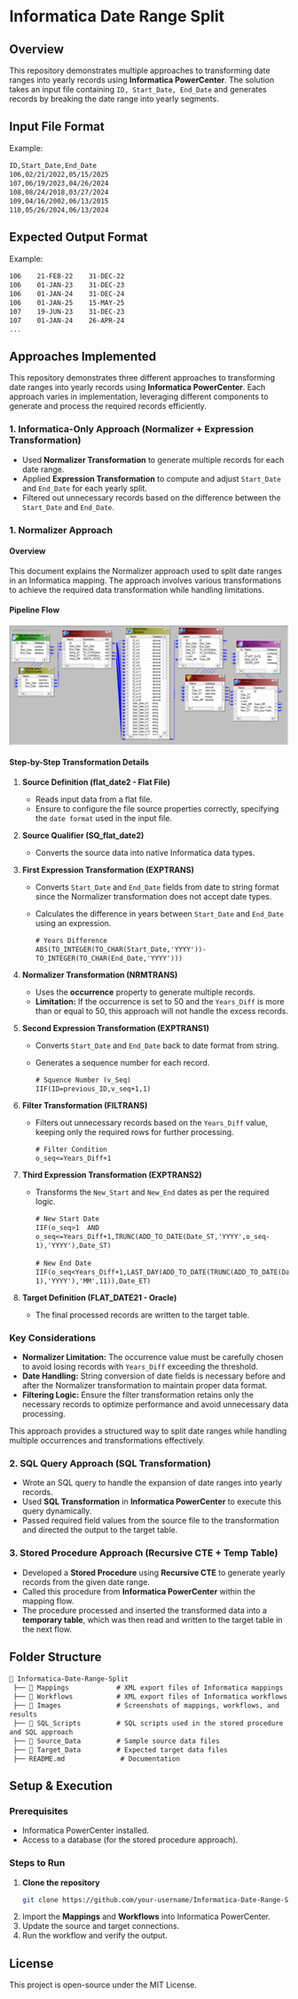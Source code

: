 # Informatica Date Range Split

## Overview
This repository demonstrates multiple approaches to transforming date ranges into yearly records using **Informatica PowerCenter**. The solution takes an input file containing `ID, Start_Date, End_Date` and generates records by breaking the date range into yearly segments.

## Input File Format
Example:
```
ID,Start_Date,End_Date
106,02/21/2022,05/15/2025
107,06/19/2023,04/26/2024
108,08/24/2018,03/27/2024
109,04/16/2002,06/13/2015
110,05/26/2024,06/13/2024
```

## Expected Output Format
Example:
```
106    21-FEB-22    31-DEC-22
106    01-JAN-23    31-DEC-23
106    01-JAN-24    31-DEC-24
106    01-JAN-25    15-MAY-25
107    19-JUN-23    31-DEC-23
107    01-JAN-24    26-APR-24
...
```
## **Approaches Implemented**  

This repository demonstrates three different approaches to transforming date ranges into yearly records using **Informatica PowerCenter**. Each approach varies in implementation, leveraging different components to generate and process the required records efficiently.  

### **1. Informatica-Only Approach (Normalizer + Expression Transformation)**  
- Used **Normalizer Transformation** to generate multiple records for each date range.  
- Applied **Expression Transformation** to compute and adjust `Start_Date` and `End_Date` for each yearly split.  
- Filtered out unnecessary records based on the difference between the `Start_Date` and `End_Date`.

### 1. Normalizer Approach

#### Overview
This document explains the Normalizer approach used to split date ranges in an Informatica mapping. The approach involves various transformations to achieve the required data transformation while handling limitations.

#### Pipeline Flow
![Normalizer Flow](images/Date_Split_Normalizer_Mapping.png)

#### Step-by-Step Transformation Details

1. **Source Definition (flat_date2 - Flat File)**
   - Reads input data from a flat file.
   - Ensure to configure the file source properties correctly, specifying the `date format` used in the input file.

2. **Source Qualifier (SQ_flat_date2)**
   - Converts the source data into native Informatica data types.

3. **First Expression Transformation (EXPTRANS)**
   - Converts `Start_Date` and `End_Date` fields from date to string format since the Normalizer transformation does not accept date types.
   - Calculates the difference in years between `Start_Date` and `End_Date` using an expression.
     
     ```
     # Years Difference
     ABS(TO_INTEGER(TO_CHAR(Start_Date,'YYYY'))-TO_INTEGER(TO_CHAR(End_Date,'YYYY')))
     ```

4. **Normalizer Transformation (NRMTRANS)**
   - Uses the **occurrence** property to generate multiple records.
   - **Limitation:** If the occurrence is set to 50 and the `Years_Diff` is more than or equal to 50, this approach will not handle the excess records.

5. **Second Expression Transformation (EXPTRANS1)**
   - Converts `Start_Date` and `End_Date` back to date format from string.
   - Generates a sequence number for each record.
  
     ```
     # Squence Number (v_Seq)
     IIF(ID=previous_ID,v_seq+1,1)
     ```

6. **Filter Transformation (FILTRANS)**
   - Filters out unnecessary records based on the `Years_Diff` value, keeping only the required rows for further processing.

     ```
     # Filter Condition
     o_seq<=Years_Diff+1
     ```

7. **Third Expression Transformation (EXPTRANS2)**
   - Transforms the `New_Start` and `New_End` dates as per the required logic.

     ```
     # New Start Date
     IIF(o_seq>1  AND o_seq<=Years_Diff+1,TRUNC(ADD_TO_DATE(Date_ST,'YYYY',o_seq-1),'YYYY'),Date_ST)

     # New End Date
     IIF(o_seq<Years_Diff+1,LAST_DAY(ADD_TO_DATE(TRUNC(ADD_TO_DATE(Date_ST,'YYYY',o_seq-1),'YYYY'),'MM',11)),Date_ET)
     ```

8. **Target Definition (FLAT_DATE21 - Oracle)**
   - The final processed records are written to the target table.

### Key Considerations
- **Normalizer Limitation:** The occurrence value must be carefully chosen to avoid losing records with `Years_Diff` exceeding the threshold.
- **Date Handling:** String conversion of date fields is necessary before and after the Normalizer transformation to maintain proper data format.
- **Filtering Logic:** Ensure the filter transformation retains only the necessary records to optimize performance and avoid unnecessary data processing.

This approach provides a structured way to split date ranges while handling multiple occurrences and transformations effectively.

### **2. SQL Query Approach (SQL Transformation)**  
- Wrote an SQL query to handle the expansion of date ranges into yearly records.  
- Used **SQL Transformation** in **Informatica PowerCenter** to execute this query dynamically.  
- Passed required field values from the source file to the transformation and directed the output to the target table.  

### **3. Stored Procedure Approach (Recursive CTE + Temp Table)**  
- Developed a **Stored Procedure** using **Recursive CTE** to generate yearly records from the given date range.  
- Called this procedure from **Informatica PowerCenter** within the mapping flow.  
- The procedure processed and inserted the transformed data into a **temporary table**, which was then read and written to the target table in the next flow.  

## Folder Structure
```
📂 Informatica-Date-Range-Split
 ├── 📂 Mappings            # XML export files of Informatica mappings
 ├── 📂 Workflows           # XML export files of Informatica workflows
 ├── 📂 Images              # Screenshots of mappings, workflows, and results
 ├── 📂 SQL_Scripts         # SQL scripts used in the stored procedure and SQL approach
 ├── 📂 Source_Data         # Sample source data files 
 ├── 📂 Target_Data         # Expected target data files
 ├── README.md              # Documentation
```

## Setup & Execution
### **Prerequisites**
- Informatica PowerCenter installed.
- Access to a database (for the stored procedure approach).

### **Steps to Run**
1. **Clone the repository**  
   ```sh
   git clone https://github.com/your-username/Informatica-Date-Range-Split.git
   ```
2. Import the **Mappings** and **Workflows** into Informatica PowerCenter.
3. Update the source and target connections.
4. Run the workflow and verify the output.

## License
This project is open-source under the MIT License.
